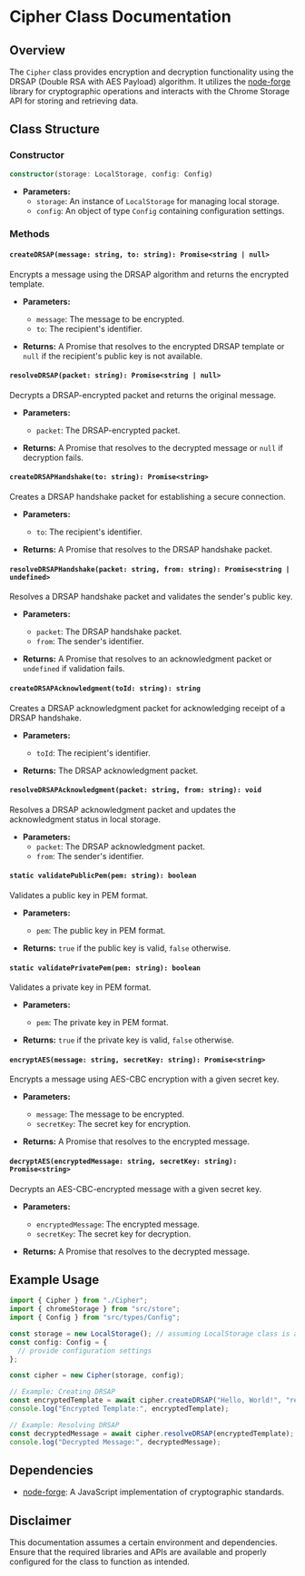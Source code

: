 # Cipher Class Documentation

## Overview

The `Cipher` class provides encryption and decryption functionality using the DRSAP (Double RSA with AES Payload) algorithm. It utilizes the [node-forge](https://github.com/digitalbazaar/forge) library for cryptographic operations and interacts with the Chrome Storage API for storing and retrieving data.

## Class Structure

### Constructor

```typescript
constructor(storage: LocalStorage, config: Config)
```

- **Parameters:**
  - `storage`: An instance of `LocalStorage` for managing local storage.
  - `config`: An object of type `Config` containing configuration settings.

### Methods

#### `createDRSAP(message: string, to: string): Promise<string | null>`

Encrypts a message using the DRSAP algorithm and returns the encrypted template.

- **Parameters:**

  - `message`: The message to be encrypted.
  - `to`: The recipient's identifier.

- **Returns:** A Promise that resolves to the encrypted DRSAP template or `null` if the recipient's public key is not available.

#### `resolveDRSAP(packet: string): Promise<string | null>`

Decrypts a DRSAP-encrypted packet and returns the original message.

- **Parameters:**

  - `packet`: The DRSAP-encrypted packet.

- **Returns:** A Promise that resolves to the decrypted message or `null` if decryption fails.

#### `createDRSAPHandshake(to: string): Promise<string>`

Creates a DRSAP handshake packet for establishing a secure connection.

- **Parameters:**

  - `to`: The recipient's identifier.

- **Returns:** A Promise that resolves to the DRSAP handshake packet.

#### `resolveDRSAPHandshake(packet: string, from: string): Promise<string | undefined>`

Resolves a DRSAP handshake packet and validates the sender's public key.

- **Parameters:**

  - `packet`: The DRSAP handshake packet.
  - `from`: The sender's identifier.

- **Returns:** A Promise that resolves to an acknowledgment packet or `undefined` if validation fails.

#### `createDRSAPAcknowledgment(toId: string): string`

Creates a DRSAP acknowledgment packet for acknowledging receipt of a DRSAP handshake.

- **Parameters:**

  - `toId`: The recipient's identifier.

- **Returns:** The DRSAP acknowledgment packet.

#### `resolveDRSAPAcknowledgment(packet: string, from: string): void`

Resolves a DRSAP acknowledgment packet and updates the acknowledgment status in local storage.

- **Parameters:**
  - `packet`: The DRSAP acknowledgment packet.
  - `from`: The sender's identifier.

#### `static validatePublicPem(pem: string): boolean`

Validates a public key in PEM format.

- **Parameters:**

  - `pem`: The public key in PEM format.

- **Returns:** `true` if the public key is valid, `false` otherwise.

#### `static validatePrivatePem(pem: string): boolean`

Validates a private key in PEM format.

- **Parameters:**

  - `pem`: The private key in PEM format.

- **Returns:** `true` if the private key is valid, `false` otherwise.

#### `encryptAES(message: string, secretKey: string): Promise<string>`

Encrypts a message using AES-CBC encryption with a given secret key.

- **Parameters:**

  - `message`: The message to be encrypted.
  - `secretKey`: The secret key for encryption.

- **Returns:** A Promise that resolves to the encrypted message.

#### `decryptAES(encryptedMessage: string, secretKey: string): Promise<string>`

Decrypts an AES-CBC-encrypted message with a given secret key.

- **Parameters:**

  - `encryptedMessage`: The encrypted message.
  - `secretKey`: The secret key for decryption.

- **Returns:** A Promise that resolves to the decrypted message.

## Example Usage

```typescript
import { Cipher } from "./Cipher";
import { chromeStorage } from "src/store";
import { Config } from "src/types/Config";

const storage = new LocalStorage(); // assuming LocalStorage class is available
const config: Config = {
  // provide configuration settings
};

const cipher = new Cipher(storage, config);

// Example: Creating DRSAP
const encryptedTemplate = await cipher.createDRSAP("Hello, World!", "recipientId");
console.log("Encrypted Template:", encryptedTemplate);

// Example: Resolving DRSAP
const decryptedMessage = await cipher.resolveDRSAP(encryptedTemplate);
console.log("Decrypted Message:", decryptedMessage);
```

## Dependencies

- [node-forge](https://github.com/digitalbazaar/forge): A JavaScript implementation of cryptographic standards.

## Disclaimer

This documentation assumes a certain environment and dependencies. Ensure that the required libraries and APIs are available and properly configured for the class to function as intended.
